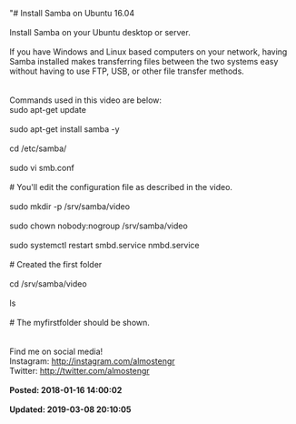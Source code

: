 "# Install Samba on Ubuntu 16.04<br /><br />Install Samba on your Ubuntu desktop or server. <br /><br />If you have Windows and Linux based computers on your network, having Samba installed makes transferring files between the two systems easy without having to use FTP, USB, or other file transfer methods.<br /><br /><br />Commands used in this video are below:<br />sudo apt-get update<br /><br />sudo apt-get install samba -y<br /><br />cd /etc/samba/<br /><br />sudo vi smb.conf<br /><br /># You'll edit the configuration file as described in the video. <br /><br />sudo mkdir -p /srv/samba/video <br /><br />sudo chown nobody:nogroup /srv/samba/video <br /><br />sudo systemctl restart smbd.service nmbd.service<br /><br /># Created the first folder <br /><br />cd /srv/samba/video <br /><br />ls<br /><br /># The myfirstfolder should be shown. <br /><br /><br />Find me on social media!<br />Instagram: http://instagram.com/almostengr<br />Twitter: http://twitter.com/almostengr<br /><br />**Posted: 2018-01-16 14:00:02** <br /><br />**Updated: 2019-03-08 20:10:05** <br /><br />
